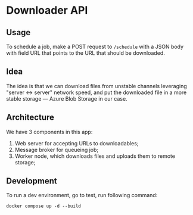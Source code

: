 # Downloader API

## Usage

To schedule a job, make a POST request to `/schedule` with a JSON body with field URL that points to the URL that should be downloaded.

## Idea

The idea is that we can download files from unstable channels leveraging "server <-> server" network speed,
and put the downloaded file in a more stable storage — Azure Blob Storage in our case.

## Architecture

We have 3 components in this app:

1. Web server for accepting URLs to downloadables;
2. Message broker for queueing job;
3. Worker node, which downloads files and uploads them to remote storage;

## Development

To run a dev environment, go to test, run following command:

`docker compose up -d --build`
